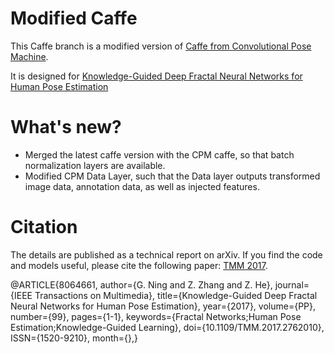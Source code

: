 # Modified Caffe

This Caffe branch is a modified version of [Caffe from Convolutional Pose Machine](https://github.com/shihenw/caffe/tree/d154e896b48e8fb520cb4b47af8ba10bf9403382).

It is designed for [Knowledge-Guided Deep Fractal Neural Networks for Human Pose Estimation](http://github.com/Guanghan/GNet-pose)

# What's new?

- Merged the latest caffe version with the CPM caffe, so that batch normalization layers are available.
- Modified CPM Data Layer, such that the Data layer outputs transformed image data, annotation data, as well as injected features.

# Citation

The details are published as a technical report on arXiv. If you find the code and models useful, please cite the following paper:
[TMM 2017](http://ieeexplore.ieee.org/document/8064661/).

@ARTICLE{8064661, 
author={G. Ning and Z. Zhang and Z. He}, 
journal={IEEE Transactions on Multimedia}, 
title={Knowledge-Guided Deep Fractal Neural Networks for Human Pose Estimation}, 
year={2017}, 
volume={PP}, 
number={99}, 
pages={1-1}, 
keywords={Fractal Networks;Human Pose Estimation;Knowledge-Guided Learning}, 
doi={10.1109/TMM.2017.2762010}, 
ISSN={1520-9210}, 
month={},}
